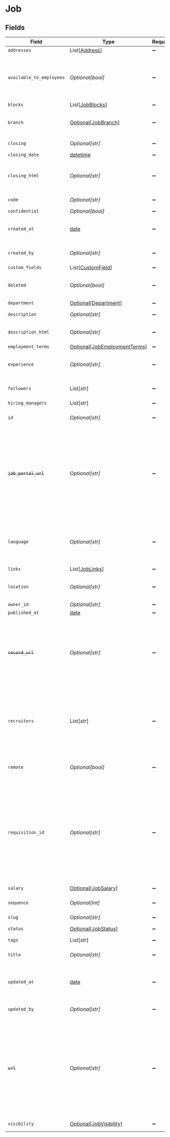 # Job


## Fields

| Field                                                                                                                                                                      | Type                                                                                                                                                                       | Required                                                                                                                                                                   | Description                                                                                                                                                                | Example                                                                                                                                                                    |
| -------------------------------------------------------------------------------------------------------------------------------------------------------------------------- | -------------------------------------------------------------------------------------------------------------------------------------------------------------------------- | -------------------------------------------------------------------------------------------------------------------------------------------------------------------------- | -------------------------------------------------------------------------------------------------------------------------------------------------------------------------- | -------------------------------------------------------------------------------------------------------------------------------------------------------------------------- |
| `addresses`                                                                                                                                                                | List[[Address](../../models/shared/address.md)]                                                                                                                            | :heavy_minus_sign:                                                                                                                                                         | N/A                                                                                                                                                                        |                                                                                                                                                                            |
| `available_to_employees`                                                                                                                                                   | *Optional[bool]*                                                                                                                                                           | :heavy_minus_sign:                                                                                                                                                         | Specifies whether an employee of the organization can apply for the job.                                                                                                   | false                                                                                                                                                                      |
| `blocks`                                                                                                                                                                   | List[[JobBlocks](../../models/shared/jobblocks.md)]                                                                                                                        | :heavy_minus_sign:                                                                                                                                                         | N/A                                                                                                                                                                        | [object Object]                                                                                                                                                            |
| `branch`                                                                                                                                                                   | [Optional[JobBranch]](../../models/shared/jobbranch.md)                                                                                                                    | :heavy_minus_sign:                                                                                                                                                         | Details of the branch for which the job is created.                                                                                                                        |                                                                                                                                                                            |
| `closing`                                                                                                                                                                  | *Optional[str]*                                                                                                                                                            | :heavy_minus_sign:                                                                                                                                                         | N/A                                                                                                                                                                        | The closing section of the job description                                                                                                                                 |
| `closing_date`                                                                                                                                                             | [datetime](https://docs.python.org/3/library/datetime.html#datetime-objects)                                                                                               | :heavy_minus_sign:                                                                                                                                                         | N/A                                                                                                                                                                        | 2020-10-30                                                                                                                                                                 |
| `closing_html`                                                                                                                                                             | *Optional[str]*                                                                                                                                                            | :heavy_minus_sign:                                                                                                                                                         | The closing section of the job description in HTML format                                                                                                                  |                                                                                                                                                                            |
| `code`                                                                                                                                                                     | *Optional[str]*                                                                                                                                                            | :heavy_minus_sign:                                                                                                                                                         | The code of the job.                                                                                                                                                       | 123-OC                                                                                                                                                                     |
| `confidential`                                                                                                                                                             | *Optional[bool]*                                                                                                                                                           | :heavy_minus_sign:                                                                                                                                                         | N/A                                                                                                                                                                        | false                                                                                                                                                                      |
| `created_at`                                                                                                                                                               | [date](https://docs.python.org/3/library/datetime.html#date-objects)                                                                                                       | :heavy_minus_sign:                                                                                                                                                         | The date and time when the object was created.                                                                                                                             | 2020-09-30T07:43:32.000Z                                                                                                                                                   |
| `created_by`                                                                                                                                                               | *Optional[str]*                                                                                                                                                            | :heavy_minus_sign:                                                                                                                                                         | The user who created the object.                                                                                                                                           | 12345                                                                                                                                                                      |
| `custom_fields`                                                                                                                                                            | List[[CustomField](../../models/shared/customfield.md)]                                                                                                                    | :heavy_minus_sign:                                                                                                                                                         | N/A                                                                                                                                                                        |                                                                                                                                                                            |
| `deleted`                                                                                                                                                                  | *Optional[bool]*                                                                                                                                                           | :heavy_minus_sign:                                                                                                                                                         | Flag to indicate if the object is deleted.                                                                                                                                 | true                                                                                                                                                                       |
| `department`                                                                                                                                                               | [Optional[Department]](../../models/shared/department.md)                                                                                                                  | :heavy_minus_sign:                                                                                                                                                         | N/A                                                                                                                                                                        |                                                                                                                                                                            |
| `description`                                                                                                                                                              | *Optional[str]*                                                                                                                                                            | :heavy_minus_sign:                                                                                                                                                         | A description of the object.                                                                                                                                               | A description                                                                                                                                                              |
| `description_html`                                                                                                                                                         | *Optional[str]*                                                                                                                                                            | :heavy_minus_sign:                                                                                                                                                         | The job description in HTML format                                                                                                                                         |                                                                                                                                                                            |
| `employment_terms`                                                                                                                                                         | [Optional[JobEmploymentTerms]](../../models/shared/jobemploymentterms.md)                                                                                                  | :heavy_minus_sign:                                                                                                                                                         | N/A                                                                                                                                                                        | full-time                                                                                                                                                                  |
| `experience`                                                                                                                                                               | *Optional[str]*                                                                                                                                                            | :heavy_minus_sign:                                                                                                                                                         | Level of experience required for the job role.                                                                                                                             | Director/ Vice President                                                                                                                                                   |
| `followers`                                                                                                                                                                | List[*str*]                                                                                                                                                                | :heavy_minus_sign:                                                                                                                                                         | N/A                                                                                                                                                                        | a0d636c6-43b3-4bde-8c70-85b707d992f4,a98lfd96-43b3-4bde-8c70-85b707d992e6                                                                                                  |
| `hiring_managers`                                                                                                                                                          | List[*str*]                                                                                                                                                                | :heavy_minus_sign:                                                                                                                                                         | N/A                                                                                                                                                                        | 123456                                                                                                                                                                     |
| `id`                                                                                                                                                                       | *Optional[str]*                                                                                                                                                            | :heavy_minus_sign:                                                                                                                                                         | A unique identifier for an object.                                                                                                                                         | 12345                                                                                                                                                                      |
| ~~`job_portal_url`~~                                                                                                                                                       | *Optional[str]*                                                                                                                                                            | :heavy_minus_sign:                                                                                                                                                         | : warning: ** DEPRECATED **: This will be removed in a future release, please migrate away from it as soon as possible.<br/><br/>URL of the job portal                     |                                                                                                                                                                            |
| `language`                                                                                                                                                                 | *Optional[str]*                                                                                                                                                            | :heavy_minus_sign:                                                                                                                                                         | language code according to ISO 639-1. For the United States - EN                                                                                                           | EN                                                                                                                                                                         |
| `links`                                                                                                                                                                    | List[[JobLinks](../../models/shared/joblinks.md)]                                                                                                                          | :heavy_minus_sign:                                                                                                                                                         | N/A                                                                                                                                                                        |                                                                                                                                                                            |
| `location`                                                                                                                                                                 | *Optional[str]*                                                                                                                                                            | :heavy_minus_sign:                                                                                                                                                         | Specifies the location for the job posting.                                                                                                                                | San Francisco                                                                                                                                                              |
| `owner_id`                                                                                                                                                                 | *Optional[str]*                                                                                                                                                            | :heavy_minus_sign:                                                                                                                                                         | N/A                                                                                                                                                                        | 54321                                                                                                                                                                      |
| `published_at`                                                                                                                                                             | [date](https://docs.python.org/3/library/datetime.html#date-objects)                                                                                                       | :heavy_minus_sign:                                                                                                                                                         | N/A                                                                                                                                                                        | 2020-09-30T07:43:32.000Z                                                                                                                                                   |
| ~~`record_url`~~                                                                                                                                                           | *Optional[str]*                                                                                                                                                            | :heavy_minus_sign:                                                                                                                                                         | : warning: ** DEPRECATED **: This will be removed in a future release, please migrate away from it as soon as possible.                                                    | https://app.intercom.io/contacts/12345                                                                                                                                     |
| `recruiters`                                                                                                                                                               | List[*str*]                                                                                                                                                                | :heavy_minus_sign:                                                                                                                                                         | The recruiter is generally someone who is tasked to help the hiring manager find and screen qualified applicant                                                            | a0d636c6-43b3-4bde-8c70-85b707d992f4                                                                                                                                       |
| `remote`                                                                                                                                                                   | *Optional[bool]*                                                                                                                                                           | :heavy_minus_sign:                                                                                                                                                         | Specifies whether the posting is for a remote job.                                                                                                                         | true                                                                                                                                                                       |
| `requisition_id`                                                                                                                                                           | *Optional[str]*                                                                                                                                                            | :heavy_minus_sign:                                                                                                                                                         | A job's Requisition ID (Req ID) allows your organization to identify and track a job based on alphanumeric naming conventions unique to your company's internal processes. | abc123                                                                                                                                                                     |
| `salary`                                                                                                                                                                   | [Optional[JobSalary]](../../models/shared/jobsalary.md)                                                                                                                    | :heavy_minus_sign:                                                                                                                                                         | N/A                                                                                                                                                                        |                                                                                                                                                                            |
| `sequence`                                                                                                                                                                 | *Optional[int]*                                                                                                                                                            | :heavy_minus_sign:                                                                                                                                                         | Sequence in relation to other jobs.                                                                                                                                        | 3                                                                                                                                                                          |
| `slug`                                                                                                                                                                     | *Optional[str]*                                                                                                                                                            | :heavy_minus_sign:                                                                                                                                                         | N/A                                                                                                                                                                        | ceo                                                                                                                                                                        |
| `status`                                                                                                                                                                   | [Optional[JobStatus]](../../models/shared/jobstatus.md)                                                                                                                    | :heavy_minus_sign:                                                                                                                                                         | The status of the job.                                                                                                                                                     | completed                                                                                                                                                                  |
| `tags`                                                                                                                                                                     | List[*str*]                                                                                                                                                                | :heavy_minus_sign:                                                                                                                                                         | N/A                                                                                                                                                                        | New                                                                                                                                                                        |
| `title`                                                                                                                                                                    | *Optional[str]*                                                                                                                                                            | :heavy_minus_sign:                                                                                                                                                         | The job title of the person.                                                                                                                                               | CEO                                                                                                                                                                        |
| `updated_at`                                                                                                                                                               | [date](https://docs.python.org/3/library/datetime.html#date-objects)                                                                                                       | :heavy_minus_sign:                                                                                                                                                         | The date and time when the object was last updated.                                                                                                                        | 2020-09-30T07:43:32.000Z                                                                                                                                                   |
| `updated_by`                                                                                                                                                               | *Optional[str]*                                                                                                                                                            | :heavy_minus_sign:                                                                                                                                                         | The user who last updated the object.                                                                                                                                      | 12345                                                                                                                                                                      |
| ~~`url`~~                                                                                                                                                                  | *Optional[str]*                                                                                                                                                            | :heavy_minus_sign:                                                                                                                                                         | : warning: ** DEPRECATED **: This will be removed in a future release, please migrate away from it as soon as possible.<br/><br/>URL of the job description                |                                                                                                                                                                            |
| `visibility`                                                                                                                                                               | [Optional[JobVisibility]](../../models/shared/jobvisibility.md)                                                                                                            | :heavy_minus_sign:                                                                                                                                                         | The visibility of the job                                                                                                                                                  | internal                                                                                                                                                                   |